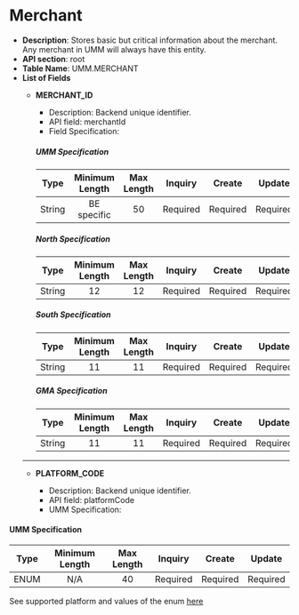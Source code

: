 # Merchant
* **Description**:
Stores basic but critical information about the merchant. Any merchant in UMM will always have this entity.
* **API section**: root 
* **Table Name**: UMM.MERCHANT
* **List of Fields**
  * **MERCHANT_ID**
    * Description: Backend unique identifier.
    * API field: merchantId
    * Field Specification:
    <!--
    type: tab
    titles: UMM, North, South, GMA
    -->
    ##### UMM Specification
    | Type |Minimum Length|Max Length| Inquiry | Create  | Update  |
    |------|:----------:|:--------:|:--------:|:-------:|:-------:|
    |String|BE specific|50|Required|Required|Required|
    
    <!--
    type: tab
    -->

    ##### North Specification
    | Type | Minimum Length | Max Length | Inquiry | Create  | Update  |
    |------|:--------------:|:----------:|:--------:|:-------:|:-------:|
    |String|       12       |     12     |Required|Required|Required|
    <!--
    type: tab
    --> 

    ##### South Specification
    | Type | Minimum Length | Max Length | Inquiry | Create  | Update  |
    |------|:--------------:|:----------:|:--------:|:-------:|:-------:|
    |String|       11       |     11     |Required|Required|Required|
    
    <!--
    type: tab
    -->

    ##### GMA Specification
    | Type | Minimum Length | Max Length | Inquiry | Create  | Update  |
    |------|:--------------:|:----------:|:--------:|:-------:|:-------:|
    |String|       11       |     11     |Required|Required|Required|
    <!-- type: tab-end -->
  ---
  * **PLATFORM_CODE**
    * Description: Backend unique identifier.
    * API field: platformCode
    * UMM Specification:

    <!--type: tab
    titles: UMM
    -->
#### UMM Specification
| Type | Minimum Length | Max Length | Inquiry | Create  | Update  |
|------|:--------------:|:----------:|:--------:|:-------:|:-------:|
| ENUM |      N/A       |     40     |Required|Required|Required|

See supported platform and values of the enum [here](?path=docs/specification/supportedPlatforms.md])
<!-- type: tab-end -->
